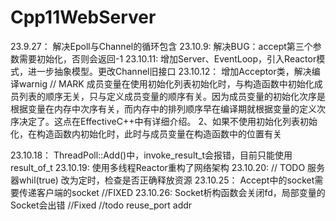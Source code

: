 # Cpp11WebServer

23.9.27： 解决Epoll与Channel的循环包含
23.10.9:  解决BUG：accept第三个参数需要初始化，否则会返回-1
23.10.11: 增加Server、EventLoop，引入Reactor模式，进一步抽象模型。更改Channel旧接口
23.10.12： 增加Acceptor类，解决编译warnig
// MARK 
成员变量在使用初始化列表初始化时，与构造函数中初始化成员列表的顺序无关，只与定义成员变量的顺序有关。因为成员变量的初始化次序是根据变量在内存中次序有关，而内存中的排列顺序早在编译期就根据变量的定义次序决定了。这点在EffectiveC++中有详细介绍。
2、如果不使用初始化列表初始化，在构造函数内初始化时，此时与成员变量在构造函数中的位置有关

23.10.18： ThreadPoll::Add()中，invoke_result_t会报错，目前只能使用result_of_t
23.10.19: 使用多线程Reactor重构了网络架构
23.10.20: // TODO 服务器whil(true) 改为定时，检查是否正确释放资源
23.10.25： Accept中的socket需要传递客户端的socket //FIXED
23.10.26: Socket析构函数会关闭fd，局部变量的Socket会出错 //Fixed
          //todo reuse_port addr
